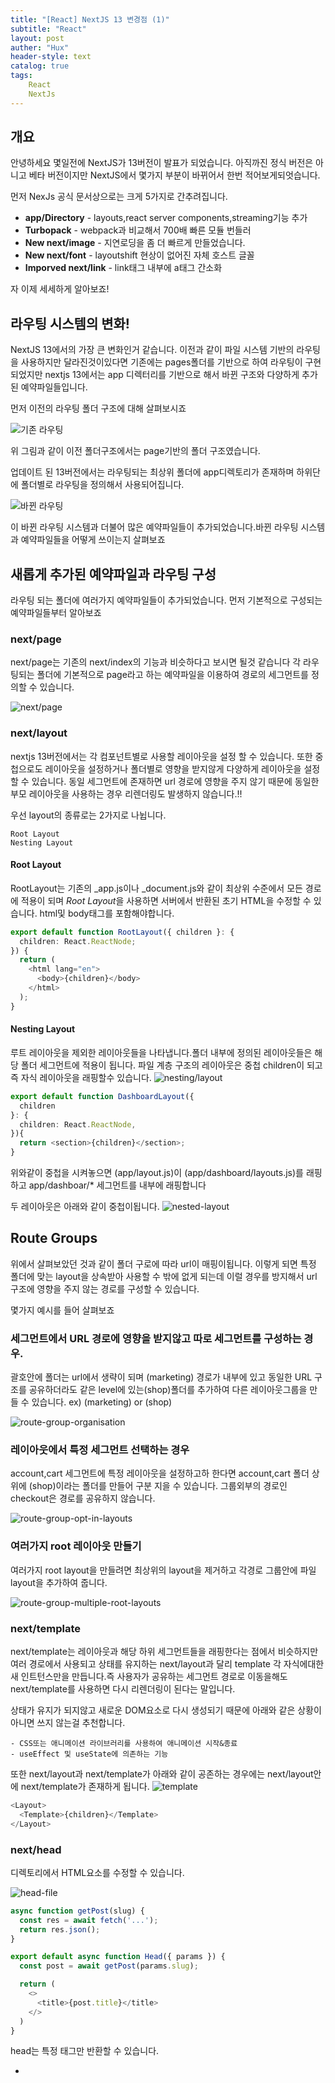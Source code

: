 ```yaml
---
title: "[React] NextJS 13 변경점 (1)"
subtitle: "React"
layout: post
auther: "Hux"
header-style: text
catalog: true
tags:
    React
    NextJs
---
```


개요
---

안녕하세요 몇일전에 NextJS가 13버전이 발표가 되었습니다. 
아직까진 정식 버전은 아니고 베타 버전이지만 NextJS에서 몇가지 부분이 바뀌어서 한번 적어보게되엇습니다.

먼저 NexJs 공식 문서상으로는 크게 5가지로 간추려집니다.

* **app/Directory** - layouts,react server components,streaming기능 추가
* **Turbopack** - webpack과 비교해서 700배 빠른 모듈 번들러
* **New next/image** - 지연로딩을 좀 더 빠르게 만들었습니다.
* **New next/font** - layoutshift 현상이 없어진 자체 호스트 글꼴
* **Imporved next/link** - link태그 내부에 a태그 간소화


자 이제 세세하게 알아보죠!

라우팅 시스템의 변화!
---
NextJS 13에서의 가장 큰 변화인거 같습니다. 이전과 같이 파일 시스템 기반의 라우팅을 사용하지만 달라진것이있다면 기존에는 pages폴더를 기반으로 하여 라우팅이 구현 되었지만
nextjs 13에서는 app 디렉터리를 기반으로 해서 바뀐 구조와 다양하게 추가된 예약파일들입니다.

<!-- app 디렉토리는 다음과 같은 기능들을 포함하고 있습니다.

```
Layouts 이동
Server Component 이동 // pages폴더에서는 지원이 안돼지만 app폴더에서는 React Server Component 로드된다.
Streaming 이동
Support for Data Fecthing 이동
``` -->

먼저 이전의 라우팅 폴더 구조에 대해 살펴보시죠

![기존 라우팅]({{site.url}}/img/react/next13/routing-today.avif)

위 그림과 같이 이전 폴더구조에서는 page기반의 폴더 구조였습니다.

업데이트 된 13버전에서는 라우팅되는 최상위 폴더에 app디렉토리가 존재하며 하위단에 폴더별로 라우팅을 정의해서 사용되어집니다.

![바뀐 라우팅]({{site.url}}/img/react/next13/routes.png)

이 바뀐 라우팅 시스템과 더불어 많은 예약파일들이 추가되었습니다.바뀐 라우팅 시스템과 예약파일들을 어떻게 쓰이는지 살펴보죠


새롭게 추가된 예약파일과 라우팅 구성
---

라우팅 되는 폴더에 여러가지 예약파일들이 추가되었습니다.
먼저 기본적으로 구성되는 예약파일들부터 알아보죠

### next/page
next/page는 기존의 next/index의 기능과 비슷하다고 보시면 될것 같습니다
각 라우팅되는 폴더에 기본적으로 page라고 하는 예약파일을 이용하여 경로의 세그먼트를 정의할 수 있습니다.

![next/page]({{site.url}}/img/react/next13/page.webp)


### next/layout
nextjs 13버전에서는 각 컴포넌트별로 사용할 레이아웃을 설정 할 수 있습니다.
또한 중첩으로도 레이아웃을 설정하거나 폴더별로 영향을 받지않게 다양하게 레이아웃을 설정할 수 있습니다.
동일 세그먼트에 존재하면 url 경로에 영향을 주지 않기 때문에 동일한 부모 레이아웃을 사용하는 경우 리렌더링도 발생하지 않습니다.!!

우선 layout의 종류로는 2가지로 나뉩니다.
```
Root Layout
Nesting Layout
```

#### Root Layout
RootLayout는 기존의 _app.js이나 _document.js와 같이 최상위 수준에서 모든 경로에 적용이 되며 *Root Layout*을 사용하면
서버에서 반환된 초기 HTML을 수정할 수 있습니다.
html및 body태그를 포함해야합니다.


```ts
export default function RootLayout({ children }: {
  children: React.ReactNode;
}) {
  return (
    <html lang="en">
      <body>{children}</body>
    </html>
  );
}
```

#### Nesting Layout

루트 레이아웃을 제외한 레이아웃들을 나타냅니다.폴더 내부에 정의된 레이아웃들은 해당 폴더 세그먼트에 적용이 됩니다.
파일 계층 구조의 레이아웃은 중첩 children이 되고 즉 자식 레이아웃을 래핑할수 있습니다.
![nesting/layout]({{site.url}}/img/react/next13/nested-layout.webp)

```ts 
export default function DashboardLayout({
  children
}: {
  children: React.ReactNode,
}){
  return <section>{children}</section>;
}
```

위와같이 중첩을 시켜놓으면 (app/layout.js)이 (app/dashboard/layouts.js)를 래핑하고
app/dashboar/* 세그먼트를 내부에 래핑합니다

두 레이아웃은 아래와 같이 중첩이됩니다.
![nested-layout]({{site.url}}/img/react/next13/nested-layouts.png)


Route Groups
---
위에서 살펴보았던 것과 같이 폴더 구로에 따라 url이 매핑이됩니다. 
이렇게 되면 특정 폴더에 맞는 layout을 상속받아 사용할 수 밖에 없게 되는데 이럴 경우를 방지해서 url 구조에 영향을 주지 않는 경로를 구성할 수 있습니다.

몇가지 예시를 들어 살펴보죠

### 세그먼트에서 URL 경로에 영향을 받지않고 따로 세그먼트를 구성하는 경우.

괄호안에 폴더는 url에서 생략이 되며 (marketing) 경로가 내부에 있고 동일한 URL 구조를 공유하더라도 같은 level에 있는(shop)폴더를 추가하여 다른 레이아웃그룹을 만들 수 있습니다.
ex) (marketing) or (shop)

![route-group-organisation]({{site.url}}/img/react/next13/route-group-organisation.webp)

### 레이아웃에서 특정 세그먼트 선택하는 경우
account,cart 세그먼트에 특정 레이아웃을 설정하고하 한다면 account,cart 폴더 상위에 (shop)이라는 폴더를 만들어 구분 지을 수 있습니다. 그룹외부의 경로인 checkout은 경로를 공유하지 않습니다.

![route-group-opt-in-layouts]({{site.url}}/img/react/next13/route-group-opt-in-layouts.webp)

### 여러가지 root 레이아웃 만들기
여러가지 root layout을 만들려면 최상위의 layout을 제거하고 각경로 그룹안에 파일 layout을 추가하여 줍니다.

![route-group-multiple-root-layouts]({{site.url}}/img/react/next13/route-group-multiple-root-layouts.webp)



### next/template

next/template는 레이아웃과 해당 하위 세그먼트들을 래핑한다는 점에서 비슷하지만 여러 경로에서 사용되고 상태를 유지하는 next/layout과 달리
template 각 자식에대한 새 인트턴스만을 만듭니다.즉 사용자가 공유하는 세그먼트 경로로 이동을해도 next/template를 사용하면 다시 리렌더링이 된다는 말입니다.

상태가 유지가 되지않고 새로운 DOM요소로 다시 생성되기 때문에 아래와 같은 상황이 아니면 쓰지 않는걸 추천합니다.
```
- CSS또는 애니메이션 라이브러리를 사용하여 애니메이션 시작&종료
- useEffect 및 useState에 의존하는 기능
```

또한 next/layout과 next/template가 아래와 같이 공존하는 경우에는 next/layout안에 next/template가 존재하게 됩니다.
![template]({{site.url}}/img/react/next13/template.webp)

```ts
<Layout>
  <Template>{children}</Template>
</Layout>
```

### next/head
디렉토리에서 HTML요소를 수정할 수 있습니다.

![head-file]({{site.url}}/img/react/next13/head-file.webp)

```ts
async function getPost(slug) {
  const res = await fetch('...');
  return res.json();
}

export default async function Head({ params }) {
  const post = await getPost(params.slug);

  return (
    <>
      <title>{post.title}</title>
    </>
  )
}
```

head는 특정 태그만 반환할 수 있습니다.
- <title>
- <meta>
- <link>
- <script>


### next/loading

next13버전에서는 Instant Loading States라고하는 새로운 규칙이 도입되었습니다.
Instant Loading States를 사용하면 스켈레톤 및 스피너 같은 로딩 화면을 미리 렌더링 할 수 있습니다.

폴더안에 loading.js를 추가하여 사용합니다.
![loading-folder]({{site.url}}/img/react/next13/loading-folder.webp)

app/dashboard/loading.tsx
```
export default function Loading() {
  // You can add any UI inside Loading, including a Skeleton.
  return <LoadingSkeleton />
}
```
더욱 세분화 된 로딩을 구현하고자 하면 react18에 나온 Suspense를 이용하면 될것 같습니다.

### next/error
error.js는 Next.js 13은 어플리케이션의 오류를 처리하는데 도움이 되는 새로운 파일 규칙들을 도입했습니다.
React Error Boundaries를 기반으로 하는 이 규칙을 사용하면 하위 트리 내에서 오류가 발생하는 경우 대체 화면을 표시 할 수 있습니다.

Error Boundaries
===
error.js 경로 세그먼트와 그 아래의 자식에 대한 오류 경계를 정의합니댜.특정 오류 정보와 오류 복구를 시도하는 기능을 표시하는데 사용할 수 있습니다.

폴더안에 error.js를 추가하여 사용합니다.
![error-folder]({{site.url}}/img/react/next13/error-folder.webp)

```ts
'use client';

import { useEffect } from 'react';

export default function Error({
  error,
  reset,
}: {
  error: Error;
  reset: () => void;
}) {
  useEffect(() => {
    // Log the error to an error reporting service
    console.error(error);
  }, [error]);

  return (
    <div>
      <p>Something went wrong!</p>
      <button onClick={() => reset()}>Reset error boundary</button>
    </div>
  );
}
```

Error Boundaries는 Client Component여야 합니다.
동일한 폴더에서 및 error.js내부에 중첩됩니다 (있는 경우). 파일과 그 아래의 모든 자식을 오류 경계로 래핑 하지만 동일한 수준의 레이아웃이나 템플릿은 래핑하지 않습니다.layout.jstemplate.jspage.js
![error-diagram]({{site.url}}/img/react/next13/error-diagram.webp)


next/font와 next/image의 변화
---
둘의 공통적인 추가사항으로는 기존 로딩퍼포먼스를 저해하던 요소들을 개선하여 
layoutShift가 방지가 되었다는것이다. 
layoutshift란 이미지나 폰트같은 컨텐츠가 느리게 로딩이 되어 화면 레이아웃이 순간적으로 밀리게 되는 현상을 말합니다.


next/image같은 경우에는 이전에는 이미지 파일이 크거나 이럴경우에는 로드되는 시간이 느린데
이미지가 화면상에 그려지지않고 로드 되는순간에는 이미지가 자동으로 최적화가되어서 이미지가 줄어들었다가 화면상에
이미지가 로드되었을 때 다시 밀려내려와서 Layoutshift현상이 발생했다 그래서 이걸 방지하기 위해 width와 height값을 고정으로 설정을 해 두었지만 nextJS의 13버전에서는 이러한 부분들이 해결이 되었다.

next/font는 nextjs자체적으로 google font가 내장이 되어 이제 cdn링크가 필요없어지게 되었다.
이전에는 _document.js 같이 cdn링크를 사용하여 google font를 가져왔습니다.

```ts
<Head>
<link rel="preconnect" href="https://fonts.googleapis.com" />
<link rel="preconnect" href="https://fonts.gstatic.com" crossOrigin="true" />
<link href="https://fonts.googleapis.com/css2?family=Anek+Malayalam:wght@200;300&family=Montserrat:wght@300;400&display=swap" rel="stylesheet" />
</Head>

```
하지만 아직까진 nextjs에 내장이 되어있는것이 아닌  @next/font를 다운 받아야 하며 그래야 구글 폰트가 적용이 됩니다.
```
npm install @next/font
or
yarn add @next/font
```
예를 들어 Ubuntu라고 하는 폰트를 가져오고 싶다면 아래와 같이 폰트를 가져와 적용을 시켜준면 된다.

```ts
import { Ubuntu} from '@next/font/google'
const ubuntu = Ubuntu({weight: '400'})

export default function Home() {
return (<h1 className={ubuntu.className}> Home page </h1> );
}

```


next/link
===
link태그 같은 경우에는 이전에 link태그 안에 a태그를 따로 설정을 해주어야 했지만
이번 13버전에서는 link태그 안에 바로 문자를 입력하여 a태그가 필요없게 되었습니다.
이제 기본태그에도 prop값을 전달 할 수 있게 되었습니다.

```ts
export default const Test=()=>{
  return(
    <>
      <link href='/test2'>Test이동</link>
    </>
  )
}
```

내용이 길어져서 Server Component와 fetch는 다음 게시물에 작성하도록 하겠습니다.


출처 : https://nextjs.org/blog/next-13
https://www.youtube.com/watch?v=_w0Ikk4JY7U
https://medium.com/nextjs/how-to-use-font-optimizing-in-nextjs-13-7a66c450a88a